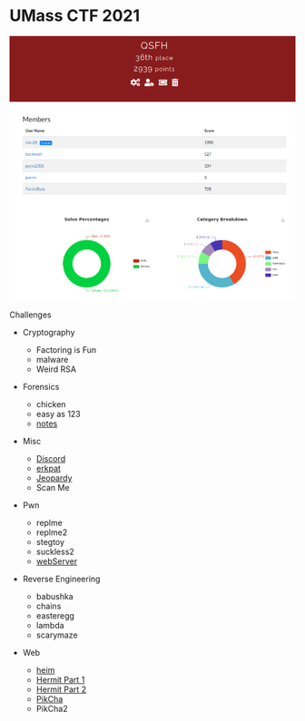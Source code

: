 # UMass CTF 2021
<p align="center"><img src="ranking.png"></p

# Challenges

- Cryptography
  - Factoring is Fun
  - malware
  - Weird RSA

- Forensics
  - chicken
  - easy as 123
  - [notes](Forensics/notes)

- Misc
  - [Discord](Misc/Discord)
  - [erkpat](Misc/erkpat)
  - [Jeopardy](Misc/Jeopardy)
  - Scan Me

- Pwn
  - replme
  - replme2
  - stegtoy
  - suckless2
  - [webServer](pwn/webserver)

- Reverse Engineering
  - babushka
  - chains
  - easteregg
  - lambda
  - scarymaze

- Web
  - [heim](Web/heim)
  - [Hermit Part 1](Web/HermitPart1)
  - [Hermit Part 2](Web/HermitPart2)
  - [PikCha](Web/PikCha)
  - PikCha2
